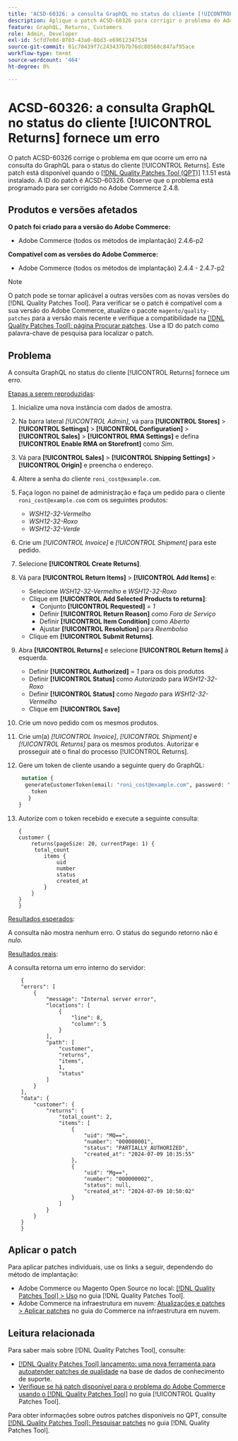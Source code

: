 ```yaml
---
title: 'ACSD-60326: a consulta GraphQL no status do cliente [!UICONTROL Returns] fornece um erro'
description: Aplique o patch ACSD-60326 para corrigir o problema do Adobe Commerce em que ocorre um erro na consulta do GraphQL para o status do cliente [!UICONTROL Returns].
feature: GraphQL, Returns, Customers
role: Admin, Developer
exl-id: 5cfd7e0d-8703-43a0-86d3-e69612347534
source-git-commit: 81c78439f7c243437b7b76dc80560c847af95ace
workflow-type: tm+mt
source-wordcount: '464'
ht-degree: 0%

---
```


# ACSD-60326: a consulta GraphQL no status do cliente [!UICONTROL Returns] fornece um erro

O patch ACSD-60326 corrige o problema em que ocorre um erro na consulta do GraphQL para o status do cliente [!UICONTROL Returns]. Este patch está disponível quando o [[!DNL Quality Patches Tool (QPT)]](https://experienceleague.adobe.com/en/docs/commerce-knowledge-base/kb/announcements/commerce-announcements/magento-quality-patches-released-new-tool-to-self-serve-quality-patches) 1.1.51 está instalado. A ID do patch é ACSD-60326. Observe que o problema está programado para ser corrigido no Adobe Commerce 2.4.8.

## Produtos e versões afetados

**O patch foi criado para a versão do Adobe Commerce:**

* Adobe Commerce (todos os métodos de implantação) 2.4.6-p2

**Compatível com as versões do Adobe Commerce:**

* Adobe Commerce (todos os métodos de implantação) 2.4.4 - 2.4.7-p2

>[!NOTE]
>
>O patch pode se tornar aplicável a outras versões com as novas versões do [!DNL Quality Patches Tool]. Para verificar se o patch é compatível com a sua versão do Adobe Commerce, atualize o pacote `magento/quality-patches` para a versão mais recente e verifique a compatibilidade na [[!DNL Quality Patches Tool]: página Procurar patches](https://experienceleague.adobe.com/tools/commerce-quality-patches/index.html). Use a ID do patch como palavra-chave de pesquisa para localizar o patch.

## Problema

A consulta GraphQL no status do cliente [!UICONTROL Returns] fornece um erro.

<u>Etapas a serem reproduzidas</u>:

1. Inicialize uma nova instância com dados de amostra.
1. Na barra lateral *[!UICONTROL Admin]*, vá para **[!UICONTROL Stores]** > **[!UICONTROL Settings]** > **[!UICONTROL Configuration]** > **[!UICONTROL Sales]** > **[!UICONTROL RMA Settings]** e defina **[!UICONTROL Enable RMA on Storefront]** como *Sim*.
1. Vá para **[!UICONTROL Sales]** > **[!UICONTROL Shipping Settings]** > **[!UICONTROL Origin]** e preencha o endereço.
1. Altere a senha do cliente `roni_cost@example.com`.
1. Faça logon no painel de administração e faça um pedido para o cliente `roni_cost@example.com` com os seguintes produtos:
   * *WSH12-32-Vermelho*
   * *WSH12-32-Roxo*
   * *WSH12-32-Verde*
1. Crie um *[!UICONTROL Invoice]* e *[!UICONTROL Shipment]* para este pedido.
1. Selecione **[!UICONTROL Create Returns]**.
1. Vá para **[!UICONTROL Return Items]** > **[!UICONTROL Add Items]** e:
   * Selecione *WSH12-32-Vermelho* e *WSH12-32-Roxo*
   * Clique em **[!UICONTROL Add Selected Products to returns]**:
      * Conjunto **[!UICONTROL Requested]** = *1*
      * Definir **[!UICONTROL Return Reason]** como *Fora de Serviço*
      * Definir **[!UICONTROL Item Condition]** como *Aberto*
      * Ajustar **[!UICONTROL Resolution]** para *Reembolso*
   * Clique em **[!UICONTROL Submit Returns]**.
1. Abra **[!UICONTROL Returns]** e selecione **[!UICONTROL Return Items]** à esquerda.
   * Definir **[!UICONTROL Authorized]** = *1* para os dois produtos
   * Definir **[!UICONTROL Status]** como *Autorizado* para *WSH12-32-Roxo*
   * Definir **[!UICONTROL Status]** como *Negado* para *WSH12-32-Vermelho*
   * Clique em **[!UICONTROL Save]**
1. Crie um novo pedido com os mesmos produtos.
1. Crie um(a) *[!UICONTROL Invoice]*, *[!UICONTROL Shipment]* e *[!UICONTROL Returns]* para os mesmos produtos. Autorizar e prosseguir até o final do processo [!UICONTROL Returns].
1. Gere um token de cliente usando a seguinte query do GraphQL:

   ```GraphQL
    mutation {
     generateCustomerToken(email: "roni_cost@example.com", password: "password") {
       token
      }
   }
   ```

1. Autorize com o token recebido e execute a seguinte consulta:

   ```
   {
   customer {
       returns(pageSize: 20, currentPage: 1) {
        total_count
           items {
               uid
               number
               status
               created_at
           }
       }
   }
   }
   ```

<u>Resultados esperados</u>:

A consulta não mostra nenhum erro. O status do segundo retorno não é *nulo*.

<u>Resultados reais</u>:

A consulta retorna um erro interno do servidor:

```
    {
    "errors": [
        {
            "message": "Internal server error",
            "locations": [
                {
                    "line": 8,
                    "column": 5
                }
            ],
            "path": [
                "customer",
                "returns",
                "items",
                1,
                "status"
            ]
        }
    ],
    "data": {
        "customer": {
            "returns": {
                "total_count": 2,
                "items": [
                    {
                        "uid": "MQ==",
                        "number": "000000001",
                        "status": "PARTIALLY_AUTHORIZED",
                        "created_at": "2024-07-09 10:35:55"
                    },
                    {
                        "uid": "Mg==",
                        "number": "000000002",
                        "status": null,
                        "created_at": "2024-07-09 10:50:02"
                    }
                ]
            }
        }
    }
    } 
```

## Aplicar o patch

Para aplicar patches individuais, use os links a seguir, dependendo do método de implantação:

* Adobe Commerce ou Magento Open Source no local: [[!DNL Quality Patches Tool] > Uso](/help/tools/quality-patches-tool/usage.md) no guia [!DNL Quality Patches Tool].
* Adobe Commerce na infraestrutura em nuvem: [Atualizações e patches > Aplicar patches](https://experienceleague.adobe.com/docs/commerce-cloud-service/user-guide/develop/upgrade/apply-patches.html) no guia do Commerce na infraestrutura em nuvem.

## Leitura relacionada

Para saber mais sobre [!DNL Quality Patches Tool], consulte:

* [[!DNL Quality Patches Tool] lançamento: uma nova ferramenta para autoatender patches de qualidade](https://experienceleague.adobe.com/en/docs/commerce-knowledge-base/kb/announcements/commerce-announcements/magento-quality-patches-released-new-tool-to-self-serve-quality-patches) na base de dados de conhecimento de suporte.
* [Verifique se há patch disponível para o problema do Adobe Commerce usando o  [!DNL Quality Patches Tool]](/help/tools/quality-patches-tool/patches-available-in-qpt/check-patch-for-magento-issue-with-magento-quality-patches.md) no guia [!UICONTROL Quality Patches Tool].

Para obter informações sobre outros patches disponíveis no QPT, consulte [[!DNL Quality Patches Tool]: Pesquisar patches](https://experienceleague.adobe.com/tools/commerce-quality-patches/index.html) no guia [!DNL Quality Patches Tool].

